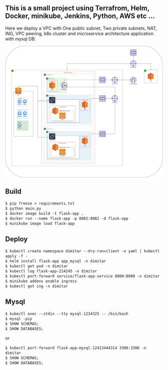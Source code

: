 ## This is a small project using Terrafrom, Helm, Docker, minikube, Jenkins, Python, AWS etc ...

Here we deploy a VPC with One public subnet, Two private subnets, NAT, ING, VPC peering, k8s cluster and  microservice architecture application with mysql DB. 

![](images/diagram.jpg)

## Build
```shell
$ pip freeze > requirements.txt
$ python main.py
$ docker image build -t flask-app .
$ docker run --name flask-app -p 8082:8082 -d flask-app
$ minikube image load flask-app
```

## Deploy

```shell
$ kubectl create namespace dimitar --dry-run=client -o yaml | kubectl apply -f -
$ helm install flask-app app_mysql -n dimitar
$ kubectl get pod -n dimitar
$ kubectl log flask-app-214245 -n dimitar
$ kubectl port-forward service/flask-app-service 8080:8080 -n dimitar
$ minikube addons enable ingress
$ kubectl get ing -n dimitar
```
## Mysql

```shell
$ kubectl exec --stdin --tty mysql-1234325 -- /bin/bash
$ mysql -pip
$ SHOW SCHEMAS;
$ SHOW DATABASES;
```

or 

```shell
$ kubectl port-forward flask-app-mysql-12413444314 3306:3306 -n dimitar
$ SHOW SCHEMAS;
$ SHOW DATABASES;
```
